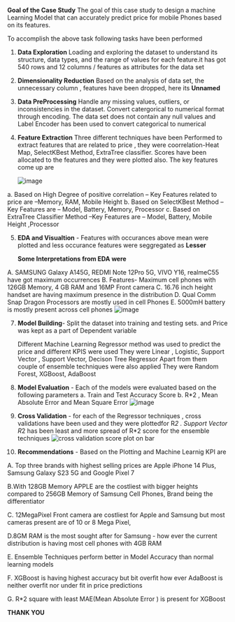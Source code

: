**Goal of the Case Study**
The goal of this case study to design a machine Learning Model that can accurately predict price for mobile Phones based on its features.

To accomplish the above task following tasks have been performed

1. **Data Exploration** Loading and exploring the dataset to understand its structure, data types, and the range of values for each feature.it has got 540 rows and 12 columns / features as attributes for the data set
2. **Dimensionality Reduction** Based on the analysis of data set, the unnecessary column , features have been dropped, here its **Unnamed**
3. **Data PreProcessing** Handle any missing values, outliers, or inconsistencies in the dataset. Convert catergorical to numerical format through encoding. The data set does not contain any null values and Label Encoder has been used to convert categorical to numerical 
4. **Feature Extraction** Three different techniques have been Performed to extract features that are related to price , they were coorrelation-Heat Map, SelectKBest Method, ExtraTree classifier. Scores have been allocated to the features and they were plotted also. The key features come up are

   ![image](https://github.com/user-attachments/assets/ff375250-702c-478e-b792-ddec4d2c3998)

 
 a.  Based on High Degree of positive correlation – Key Features related to price are –Memory, RAM, Mobile Height
 b. Based on SelectKBest Method –Key Features are –  Model, Battery, Memory, Processor 
 c. Based on ExtraTree Classifier Method –Key Features are – Model, Battery, Mobile Height ,Processor 

5. **EDA and Visualtion** - Features with occurances above mean were plotted and less occurance features were seggregated as  **Lesser**

     **Some Interpretations from EDA were**
   
A. SAMSUNG Galaxy A145G, REDMI Note 12Pro 5G, VIVO Y16, realmeC55 have got maximum occurrences
B. Features- Maximum cell phones with 126GB Memory, 4 GB RAM and 16MP Front camera
C. 16.76 inch height handset are having maximum presence in the distribution
D. Qual Comm Snap Dragon Processors are mostly used in cell Phones
E. 5000mH battery is mostly present across cell phones 
![image](https://github.com/user-attachments/assets/4ca87b4f-b95e-4e4b-8f05-7ecf8b4e98cf)

7. **Model Building**- Split the dataset into training and testing sets. and Price was kept as a part of Dependent variable

    Different Machine Learning Regressor method was used to predict the price and different KPIS were used
    They were Linear , Logistic, Support Vector , Support Vector,  Decison Tree Regressor
   Apart from them couple of ensemble techniques were also applied
   They were Random Forest, XGBoost, AdaBoost

8. **Model Evaluation** - Each of the models were evaluated based on the following parameters
    a. Train and Test Accuracy Score
    b. R*2 , Mean Absolute Error and Mean Square Error
   ![image](https://github.com/user-attachments/assets/44755ef4-5391-4f23-af23-d6d2afca1557)


10. **Cross Validation**   - for each of the Regressor techniques , cross validations have been used and they were plottedfor R*2 . Support Vector R*2 has been least and more spread of R*2 score for the ensemble techniques
![cross validation score plot on bar](https://github.com/user-attachments/assets/474371ce-ef2c-490c-a632-7435befcfb7e)


    
10. **Recommendations** - Based on the Plotting and Machine Learnig KPI are

A. Top three brands with highest selling prices are Apple iPhone 14 Plus, Samsung Galaxy S23 5G and Google Pixel 7 


B.With 128GB Memory APPLE are the costliest with bigger heights compared to 256GB Memory of Samsung Cell Phones, Brand being the differentiator 

C. 12MegaPixel Front camera are costliest for Apple and Samsung but most cameras present are of 10 or 8 Mega Pixel, 

D.8GM RAM is the most sought after for Samsung - how ever the current distribution is having most cell phones with 4GB RAM 

E. Ensemble Techniques perform better in Model Accuracy than normal learning models 

F. XGBoost is having highest accuracy but bit overfit how ever AdaBoost is neither overfit nor under fit in price predictions

G. R*2 square with least MAE(Mean Absolute Error ) is present for XGBoost 

**THANK YOU**







